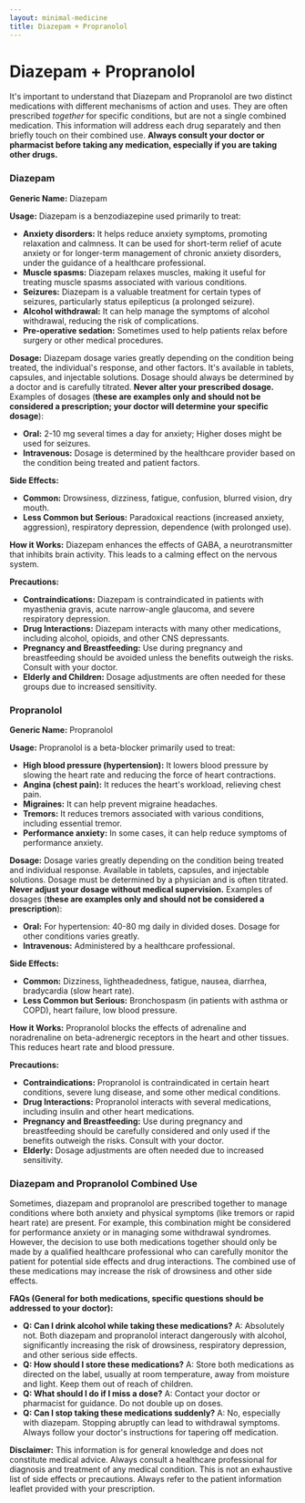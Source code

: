 ```yaml
---
layout: minimal-medicine
title: Diazepam + Propranolol
---
```


# Diazepam + Propranolol
It's important to understand that Diazepam and Propranolol are two distinct medications with different mechanisms of action and uses.  They are often prescribed *together* for specific conditions, but are not a single combined medication.  This information will address each drug separately and then briefly touch on their combined use.  **Always consult your doctor or pharmacist before taking any medication, especially if you are taking other drugs.**

### Diazepam

**Generic Name:** Diazepam

**Usage:** Diazepam is a benzodiazepine used primarily to treat:

* **Anxiety disorders:**  It helps reduce anxiety symptoms, promoting relaxation and calmness.  It can be used for short-term relief of acute anxiety or for longer-term management of chronic anxiety disorders, under the guidance of a healthcare professional.
* **Muscle spasms:** Diazepam relaxes muscles, making it useful for treating muscle spasms associated with various conditions.
* **Seizures:** Diazepam is a valuable treatment for certain types of seizures, particularly status epilepticus (a prolonged seizure).
* **Alcohol withdrawal:**  It can help manage the symptoms of alcohol withdrawal, reducing the risk of complications.
* **Pre-operative sedation:**  Sometimes used to help patients relax before surgery or other medical procedures.


**Dosage:**  Diazepam dosage varies greatly depending on the condition being treated, the individual's response, and other factors. It's available in tablets, capsules, and injectable solutions.  Dosage should always be determined by a doctor and is carefully titrated.  **Never alter your prescribed dosage.**  Examples of dosages (**these are examples only and should not be considered a prescription;  your doctor will determine your specific dosage**):

* **Oral:**  2-10 mg several times a day for anxiety;  Higher doses might be used for seizures.
* **Intravenous:**  Dosage is determined by the healthcare provider based on the condition being treated and patient factors.  


**Side Effects:**

* **Common:** Drowsiness, dizziness, fatigue, confusion, blurred vision, dry mouth.
* **Less Common but Serious:** Paradoxical reactions (increased anxiety, aggression), respiratory depression, dependence (with prolonged use).


**How it Works:** Diazepam enhances the effects of GABA, a neurotransmitter that inhibits brain activity.  This leads to a calming effect on the nervous system.

**Precautions:**

* **Contraindications:**  Diazepam is contraindicated in patients with myasthenia gravis, acute narrow-angle glaucoma, and severe respiratory depression.
* **Drug Interactions:** Diazepam interacts with many other medications, including alcohol, opioids, and other CNS depressants.
* **Pregnancy and Breastfeeding:**  Use during pregnancy and breastfeeding should be avoided unless the benefits outweigh the risks.  Consult with your doctor.
* **Elderly and Children:**  Dosage adjustments are often needed for these groups due to increased sensitivity.


### Propranolol

**Generic Name:** Propranolol

**Usage:** Propranolol is a beta-blocker primarily used to treat:

* **High blood pressure (hypertension):**  It lowers blood pressure by slowing the heart rate and reducing the force of heart contractions.
* **Angina (chest pain):**  It reduces the heart's workload, relieving chest pain.
* **Migraines:**  It can help prevent migraine headaches.
* **Tremors:**  It reduces tremors associated with various conditions, including essential tremor.
* **Performance anxiety:**  In some cases, it can help reduce symptoms of performance anxiety.

**Dosage:**  Dosage varies greatly depending on the condition being treated and individual response.  Available in tablets, capsules, and injectable solutions. Dosage must be determined by a physician and is often titrated.  **Never adjust your dosage without medical supervision.**  Examples of dosages (**these are examples only and should not be considered a prescription**):

* **Oral:**  For hypertension:  40-80 mg daily in divided doses.  Dosage for other conditions varies greatly.
* **Intravenous:**  Administered by a healthcare professional.


**Side Effects:**

* **Common:** Dizziness, lightheadedness, fatigue, nausea, diarrhea, bradycardia (slow heart rate).
* **Less Common but Serious:** Bronchospasm (in patients with asthma or COPD), heart failure, low blood pressure.


**How it Works:** Propranolol blocks the effects of adrenaline and noradrenaline on beta-adrenergic receptors in the heart and other tissues.  This reduces heart rate and blood pressure.


**Precautions:**

* **Contraindications:**  Propranolol is contraindicated in certain heart conditions, severe lung disease, and some other medical conditions.
* **Drug Interactions:**  Propranolol interacts with several medications, including insulin and other heart medications.
* **Pregnancy and Breastfeeding:**  Use during pregnancy and breastfeeding should be carefully considered and only used if the benefits outweigh the risks.  Consult with your doctor.
* **Elderly:**  Dosage adjustments are often needed due to increased sensitivity.


### Diazepam and Propranolol Combined Use

Sometimes, diazepam and propranolol are prescribed together to manage conditions where both anxiety and physical symptoms (like tremors or rapid heart rate) are present.  For example, this combination might be considered for performance anxiety or in managing some withdrawal syndromes.  However, the decision to use both medications together should only be made by a qualified healthcare professional who can carefully monitor the patient for potential side effects and drug interactions.  The combined use of these medications may increase the risk of drowsiness and other side effects.


**FAQs (General for both medications, specific questions should be addressed to your doctor):**

* **Q: Can I drink alcohol while taking these medications?** A:  Absolutely not.  Both diazepam and propranolol interact dangerously with alcohol, significantly increasing the risk of drowsiness, respiratory depression, and other serious side effects.
* **Q:  How should I store these medications?** A: Store both medications as directed on the label, usually at room temperature, away from moisture and light.  Keep them out of reach of children.
* **Q: What should I do if I miss a dose?** A:  Contact your doctor or pharmacist for guidance. Do not double up on doses.
* **Q: Can I stop taking these medications suddenly?** A:  No, especially with diazepam.  Stopping abruptly can lead to withdrawal symptoms.  Always follow your doctor's instructions for tapering off medication.


**Disclaimer:** This information is for general knowledge and does not constitute medical advice.  Always consult a healthcare professional for diagnosis and treatment of any medical condition.  This is not an exhaustive list of side effects or precautions.  Always refer to the patient information leaflet provided with your prescription.
